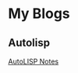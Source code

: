 # My Blogs



## Autolisp 

[AutoLISP Notes]




[AutoLISP Notes]: https://github.com/cocoon-yang/My-Blogs/blob/master/autolisp/AutoLISPNotes.md

